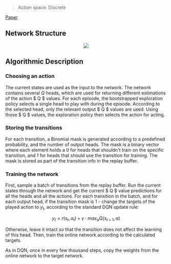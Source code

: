 > Action space: Discrete

[Paper](https://arxiv.org/abs/1602.04621)

## Network Structure

<p style="text-align: center;">

<img src="..\..\design_imgs\bs_dqn.png">

</p>

## Algorithmic Description
### Choosing an action
The current states are used as the input to the network. The network contains several $Q$ heads, which  are used for returning different estimations of the action $ Q $ values. For each episode, the bootstrapped exploration policy selects a single head to play with during the episode. According to the selected head, only the relevant output $ Q $ values are used. Using those $ Q $ values, the exploration policy then selects the action for acting.

### Storing the transitions
For each transition, a Binomial mask is generated according to a predefined probability, and the number of output heads. The mask is a binary vector where each element holds a 0 for heads that shouldn't train on the specific transition, and 1 for heads that should use the transition for training. The mask is stored as part of the transition info in the replay buffer. 

### Training the network
First, sample a batch of transitions from the replay buffer. Run the current states through the network and get the current $ Q $ value predictions for all the heads and all the actions. For each transition in the batch, and for each output head, if the transition mask is 1 - change the targets of the played action to $y_t$, according to the standard DQN update rule:

$$ y_t=r(s_t,a_t )+\gamma\cdot max_a Q(s_{t+1},a) $$

Otherwise, leave it intact so that the transition does not affect the learning of this head. Then, train the online network according to the calculated targets.

As in DQN, once in every few thousand steps, copy the weights from the online network to the target network.

